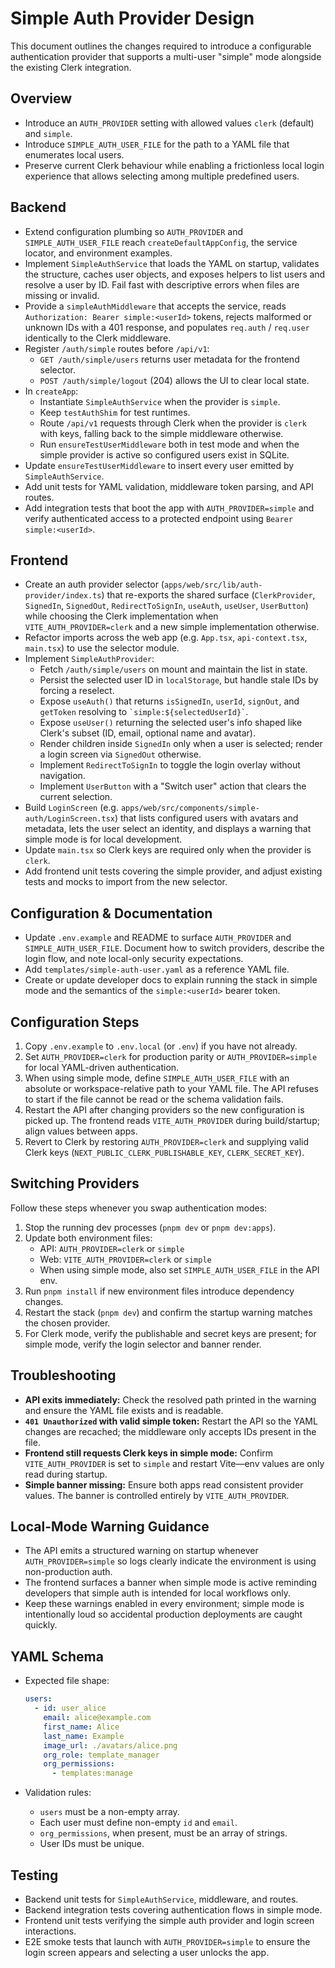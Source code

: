 # Simple Auth Provider Design

This document outlines the changes required to introduce a configurable
authentication provider that supports a multi-user "simple" mode alongside the
existing Clerk integration.

## Overview

- Introduce an `AUTH_PROVIDER` setting with allowed values `clerk` (default) and
  `simple`.
- Introduce `SIMPLE_AUTH_USER_FILE` for the path to a YAML file that enumerates
  local users.
- Preserve current Clerk behaviour while enabling a frictionless local login
  experience that allows selecting among multiple predefined users.

## Backend

- Extend configuration plumbing so `AUTH_PROVIDER` and `SIMPLE_AUTH_USER_FILE`
  reach `createDefaultAppConfig`, the service locator, and environment examples.
- Implement `SimpleAuthService` that loads the YAML on startup, validates the
  structure, caches user objects, and exposes helpers to list users and resolve
  a user by ID. Fail fast with descriptive errors when files are missing or
  invalid.
- Provide a `simpleAuthMiddleware` that accepts the service, reads
  `Authorization: Bearer simple:<userId>` tokens, rejects malformed or unknown
  IDs with a 401 response, and populates `req.auth` / `req.user` identically to
  the Clerk middleware.
- Register `/auth/simple` routes before `/api/v1`:
  - `GET /auth/simple/users` returns user metadata for the frontend selector.
  - `POST /auth/simple/logout` (204) allows the UI to clear local state.
- In `createApp`:
  - Instantiate `SimpleAuthService` when the provider is `simple`.
  - Keep `testAuthShim` for test runtimes.
  - Route `/api/v1` requests through Clerk when the provider is `clerk` with
    keys, falling back to the simple middleware otherwise.
  - Run `ensureTestUserMiddleware` both in test mode and when the simple
    provider is active so configured users exist in SQLite.
- Update `ensureTestUserMiddleware` to insert every user emitted by
  `SimpleAuthService`.
- Add unit tests for YAML validation, middleware token parsing, and API routes.
- Add integration tests that boot the app with `AUTH_PROVIDER=simple` and verify
  authenticated access to a protected endpoint using `Bearer simple:<userId>`.

## Frontend

- Create an auth provider selector (`apps/web/src/lib/auth-provider/index.ts`)
  that re-exports the shared surface (`ClerkProvider`, `SignedIn`, `SignedOut`,
  `RedirectToSignIn`, `useAuth`, `useUser`, `UserButton`) while choosing the
  Clerk implementation when `VITE_AUTH_PROVIDER=clerk` and a new simple
  implementation otherwise.
- Refactor imports across the web app (e.g. `App.tsx`, `api-context.tsx`,
  `main.tsx`) to use the selector module.
- Implement `SimpleAuthProvider`:
  - Fetch `/auth/simple/users` on mount and maintain the list in state.
  - Persist the selected user ID in `localStorage`, but handle stale IDs by
    forcing a reselect.
  - Expose `useAuth()` that returns `isSignedIn`, `userId`, `signOut`, and
    `getToken` resolving to `` `simple:${selectedUserId}` ``.
  - Expose `useUser()` returning the selected user's info shaped like Clerk's
    subset (ID, email, optional name and avatar).
  - Render children inside `SignedIn` only when a user is selected; render a
    login screen via `SignedOut` otherwise.
  - Implement `RedirectToSignIn` to toggle the login overlay without navigation.
  - Implement `UserButton` with a "Switch user" action that clears the current
    selection.
- Build `LoginScreen` (e.g.
  `apps/web/src/components/simple-auth/LoginScreen.tsx`) that lists configured
  users with avatars and metadata, lets the user select an identity, and
  displays a warning that simple mode is for local development.
- Update `main.tsx` so Clerk keys are required only when the provider is
  `clerk`.
- Add frontend unit tests covering the simple provider, and adjust existing
  tests and mocks to import from the new selector.

## Configuration & Documentation

- Update `.env.example` and README to surface `AUTH_PROVIDER` and
  `SIMPLE_AUTH_USER_FILE`. Document how to switch providers, describe the login
  flow, and note local-only security expectations.
- Add `templates/simple-auth-user.yaml` as a reference YAML file.
- Create or update developer docs to explain running the stack in simple mode
  and the semantics of the `simple:<userId>` bearer token.

## Configuration Steps

1. Copy `.env.example` to `.env.local` (or `.env`) if you have not already.
2. Set `AUTH_PROVIDER=clerk` for production parity or `AUTH_PROVIDER=simple` for
   local YAML-driven authentication.
3. When using simple mode, define `SIMPLE_AUTH_USER_FILE` with an absolute or
   workspace-relative path to your YAML file. The API refuses to start if the
   file cannot be read or the schema validation fails.
4. Restart the API after changing providers so the new configuration is picked
   up. The frontend reads `VITE_AUTH_PROVIDER` during build/startup; align
   values between apps.
5. Revert to Clerk by restoring `AUTH_PROVIDER=clerk` and supplying valid Clerk
   keys (`NEXT_PUBLIC_CLERK_PUBLISHABLE_KEY`, `CLERK_SECRET_KEY`).

## Switching Providers

Follow these steps whenever you swap authentication modes:

1. Stop the running dev processes (`pnpm dev` or `pnpm dev:apps`).
2. Update both environment files:
   - API: `AUTH_PROVIDER=clerk` or `simple`
   - Web: `VITE_AUTH_PROVIDER=clerk` or `simple`
   - When using simple mode, also set `SIMPLE_AUTH_USER_FILE` in the API env.
3. Run `pnpm install` if new environment files introduce dependency changes.
4. Restart the stack (`pnpm dev`) and confirm the startup warning matches the
   chosen provider.
5. For Clerk mode, verify the publishable and secret keys are present; for
   simple mode, verify the login selector and banner render.

## Troubleshooting

- **API exits immediately:** Check the resolved path printed in the warning and
  ensure the YAML file exists and is readable.
- **`401 Unauthorized` with valid simple token:** Restart the API so the YAML
  changes are recached; the middleware only accepts IDs present in the file.
- **Frontend still requests Clerk keys in simple mode:** Confirm
  `VITE_AUTH_PROVIDER` is set to `simple` and restart Vite—env values are only
  read during startup.
- **Simple banner missing:** Ensure both apps read consistent provider values.
  The banner is controlled entirely by `VITE_AUTH_PROVIDER`.

## Local-Mode Warning Guidance

- The API emits a structured warning on startup whenever `AUTH_PROVIDER=simple`
  so logs clearly indicate the environment is using non-production auth.
- The frontend surfaces a banner when simple mode is active reminding developers
  that simple auth is intended for local workflows only.
- Keep these warnings enabled in every environment; simple mode is intentionally
  loud so accidental production deployments are caught quickly.

## YAML Schema

- Expected file shape:

  ```yaml
  users:
    - id: user_alice
      email: alice@example.com
      first_name: Alice
      last_name: Example
      image_url: ./avatars/alice.png
      org_role: template_manager
      org_permissions:
        - templates:manage
  ```

- Validation rules:
  - `users` must be a non-empty array.
  - Each user must define non-empty `id` and `email`.
  - `org_permissions`, when present, must be an array of strings.
  - User IDs must be unique.

## Testing

- Backend unit tests for `SimpleAuthService`, middleware, and routes.
- Backend integration tests covering authentication flows in simple mode.
- Frontend unit tests verifying the simple auth provider and login screen
  interactions.
- E2E smoke tests that launch with `AUTH_PROVIDER=simple` to ensure the login
  screen appears and selecting a user unlocks the app.
